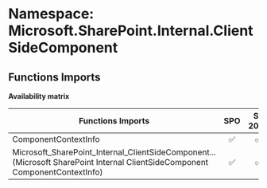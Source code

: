 # Namespace: Microsoft.SharePoint.Internal.ClientSideComponent

## Functions Imports

**Availability matrix**

Functions Imports | SPO | SP 2019 | SP 2016 | SP 2013
----------|:---:|:-------:|:-------:|:-------
ComponentContextInfo | ✅ | ✅ | ❌ | ❌
<span title="Microsoft_SharePoint_Internal_ClientSideComponent_ComponentContextInfo">Microsoft_SharePoint_Internal_ClientSideComponent...</span> (Microsoft SharePoint Internal ClientSideComponent ComponentContextInfo) | ✅ | ✅ | ❌ | ❌
